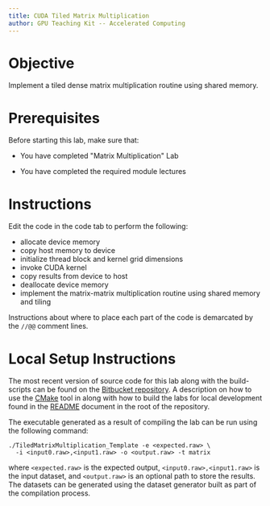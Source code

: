 ```yaml
---
title: CUDA Tiled Matrix Multiplication
author: GPU Teaching Kit -- Accelerated Computing
---
```


# Objective

Implement a tiled dense matrix multiplication routine using shared memory.

# Prerequisites

Before starting this lab, make sure that:

* You have completed "Matrix Multiplication" Lab

* You have completed the required module lectures

# Instructions

Edit the code in the code tab to perform the following:

- allocate device memory
- copy host memory to device
- initialize thread block and kernel grid dimensions
- invoke CUDA kernel
- copy results from device to host
- deallocate device memory
- implement the matrix-matrix multiplication routine using shared memory and tiling

Instructions about where to place each part of the code is
demarcated by the `//@@` comment lines.

# Local Setup Instructions

The most recent version of source code for this lab along with the build-scripts can be found on the [Bitbucket repository](LINKTOLAB). A description on how to use the [CMake](https://cmake.org/) tool in along with how to build the labs for local development found in the [README](LINKTOREADME) document in the root of the repository.

The executable generated as a result of compiling the lab can be run using the following command:

~~~
./TiledMatrixMultiplication_Template -e <expected.raw> \
  -i <input0.raw>,<input1.raw> -o <output.raw> -t matrix
~~~

where `<expected.raw>` is the expected output, `<input0.raw>,<input1.raw>` is the input dataset, and `<output.raw>` is an optional path to store the results. The datasets can be generated using the dataset generator built as part of the compilation process.
